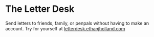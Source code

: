 # The Letter Desk
Send letters to friends, family, or penpals without having to make an account. Try for yourself at [letterdesk.ethanjholland.com](http://letterdesk.ethanjholland.com)
